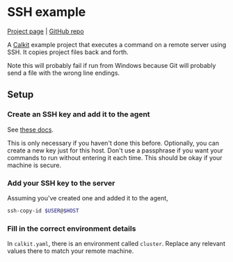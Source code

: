 # SSH example

[Project page](https://calkit.io/calkit/example-ssh) |
[GitHub repo](https://github.com/calkit/example-ssh)

A [Calkit](https://github.com/calkit/calkit) example project that
executes a command on a remote server using SSH.
It copies project files back and forth.

Note this will probably fail if run from Windows because Git will probably
send a file with the wrong line endings.

## Setup

### Create an SSH key and add it to the agent

See [these docs](https://docs.github.com/en/authentication/connecting-to-github-with-ssh/generating-a-new-ssh-key-and-adding-it-to-the-ssh-agent).

This is only necessary if you haven't done this before.
Optionally, you can create a new key just for this host.
Don't use a passphrase if you want your commands to run without entering
it each time.
This should be okay if your machine is secure.

### Add your SSH key to the server

Assuming you've created one and added it to the agent,

```sh
ssh-copy-id $USER@$HOST
```

### Fill in the correct environment details

In `calkit.yaml`, there is an environment called `cluster`.
Replace any relevant values there to match your remote machine.
